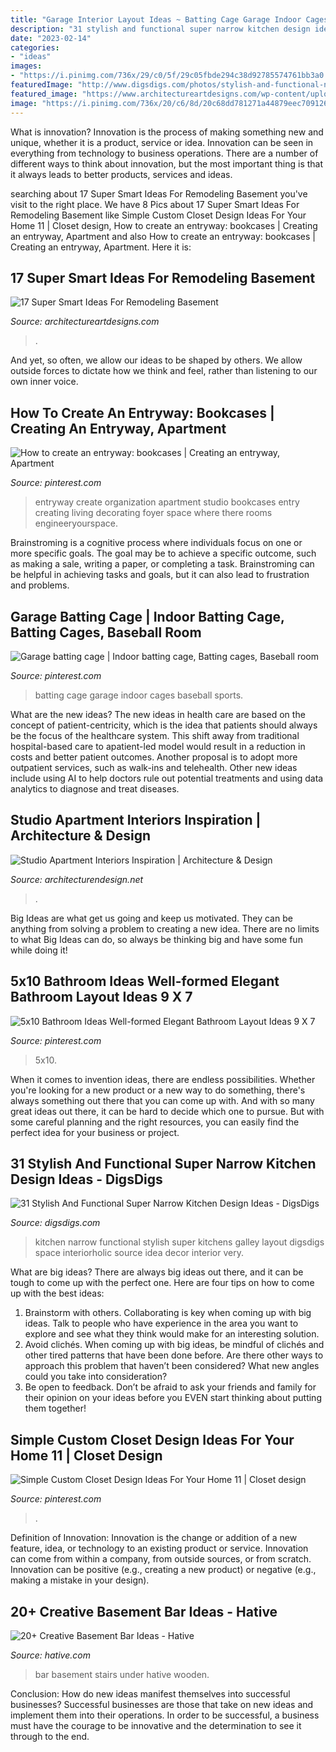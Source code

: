 ```yaml
---
title: "Garage Interior Layout Ideas ~ Batting Cage Garage Indoor Cages Baseball Sports"
description: "31 stylish and functional super narrow kitchen design ideas"
date: "2023-02-14"
categories:
- "ideas"
images:
- "https://i.pinimg.com/736x/29/c0/5f/29c05fbde294c38d92785574761bb3a0.jpg"
featuredImage: "http://www.digsdigs.com/photos/stylish-and-functional-narrow-kitchen-design-ideas-11-554x837.jpg"
featured_image: "https://www.architectureartdesigns.com/wp-content/uploads/2015/05/1349-1024x680.jpg"
image: "https://i.pinimg.com/736x/20/c6/8d/20c68dd781271a44879eec709126eb1f.jpg"
---
```



What is innovation?
Innovation is the process of making something new and unique, whether it is a product, service or idea. Innovation can be seen in everything from technology to business operations. There are a number of different ways to think about innovation, but the most important thing is that it always leads to better products, services and ideas.

	

		
searching about 17 Super Smart Ideas For Remodeling Basement you've visit to the right place. We have 8 Pics about 17 Super Smart Ideas For Remodeling Basement like Simple Custom Closet Design Ideas For Your Home 11 | Closet design, How to create an entryway: bookcases | Creating an entryway, Apartment and also How to create an entryway: bookcases | Creating an entryway, Apartment. Here it is:
		
    
## 17 Super Smart Ideas For Remodeling Basement

<img loading=lazy src="https://www.architectureartdesigns.com/wp-content/uploads/2015/05/1349-1024x680.jpg" onerror="this.onerror=null;this.src='https://tse1.mm.bing.net/th?id=OIP.RYOevxL-58bo5j5fVXTmLQHaE6&amp;pid=15.1';" alt="17 Super Smart Ideas For Remodeling Basement">

_Source: architectureartdesigns.com_

>. 

	

And yet, so often, we allow our ideas to be shaped by others. We allow outside forces to dictate how we think and feel, rather than listening to our own inner voice.

    
## How To Create An Entryway: Bookcases | Creating An Entryway, Apartment

<img loading=lazy src="https://i.pinimg.com/736x/e3/6a/c8/e36ac84bd973304d75ff4a8d6d7f5389--entryway-organization-entryway-ideas.jpg" onerror="this.onerror=null;this.src='https://tse2.mm.bing.net/th?id=OIP.3uASTHu91LNZP_AQPrzspQHaNK&amp;pid=15.1';" alt="How to create an entryway: bookcases | Creating an entryway, Apartment">

_Source: pinterest.com_

>entryway create organization apartment studio bookcases entry creating living decorating foyer space where there rooms engineeryourspace. 

	

Brainstroming is a cognitive process where individuals focus on one or more specific goals. The goal may be to achieve a specific outcome, such as making a sale, writing a paper, or completing a task. Brainstroming can be helpful in achieving tasks and goals, but it can also lead to frustration and problems.

    
## Garage Batting Cage | Indoor Batting Cage, Batting Cages, Baseball Room

<img loading=lazy src="https://i.pinimg.com/736x/29/c0/5f/29c05fbde294c38d92785574761bb3a0.jpg" onerror="this.onerror=null;this.src='https://tse2.mm.bing.net/th?id=OIP.9QI6GM-cmGWS3vteQJgl2QHaKw&amp;pid=15.1';" alt="Garage batting cage | Indoor batting cage, Batting cages, Baseball room">

_Source: pinterest.com_

>batting cage garage indoor cages baseball sports. 

	

What are the new ideas?
The new ideas in health care are based on the concept of patient-centricity, which is the idea that patients should always be the focus of the healthcare system. This shift away from traditional hospital-based care to apatient-led model would result in a reduction in costs and better patient outcomes. Another proposal is to adopt more outpatient services, such as walk-ins and telehealth. Other new ideas include using AI to help doctors rule out potential treatments and using data analytics to diagnose and treat diseases.

    
## Studio Apartment Interiors Inspiration | Architecture &amp; Design

<img loading=lazy src="https://cdn.architecturendesign.net/wp-content/uploads/2014/07/19-open-layout-apartment-plan.jpeg" onerror="this.onerror=null;this.src='https://tse1.mm.bing.net/th?id=OIP.TEbENDFps1sMgUycNzaN7gHaEc&amp;pid=15.1';" alt="Studio Apartment Interiors Inspiration | Architecture &amp; Design">

_Source: architecturendesign.net_

>. 

	

Big Ideas are what get us going and keep us motivated. They can be anything from solving a problem to creating a new idea. There are no limits to what Big Ideas can do, so always be thinking big and have some fun while doing it!

    
## 5x10 Bathroom Ideas Well-formed Elegant Bathroom Layout Ideas 9 X 7

<img loading=lazy src="https://i.pinimg.com/736x/20/c6/8d/20c68dd781271a44879eec709126eb1f.jpg" onerror="this.onerror=null;this.src='https://tse2.mm.bing.net/th?id=OIP.ferWmnuQ_z4jCCqR3opTVgHaJ3&amp;pid=15.1';" alt="5x10 Bathroom Ideas Well-formed Elegant Bathroom Layout Ideas 9 X 7">

_Source: pinterest.com_

>5x10. 

	

When it comes to invention ideas, there are endless possibilities. Whether you're looking for a new product or a new way to do something, there's always something out there that you can come up with. And with so many great ideas out there, it can be hard to decide which one to pursue. But with some careful planning and the right resources, you can easily find the perfect idea for your business or project.

    
## 31 Stylish And Functional Super Narrow Kitchen Design Ideas - DigsDigs

<img loading=lazy src="http://www.digsdigs.com/photos/stylish-and-functional-narrow-kitchen-design-ideas-11-554x837.jpg" onerror="this.onerror=null;this.src='https://tse1.mm.bing.net/th?id=OIP.FdIlL2ed0uDuA0MeW83pSwHaLM&amp;pid=15.1';" alt="31 Stylish And Functional Super Narrow Kitchen Design Ideas - DigsDigs">

_Source: digsdigs.com_

>kitchen narrow functional stylish super kitchens galley layout digsdigs space interiorholic source idea decor interior very. 

	

What are big ideas?
There are always big ideas out there, and it can be tough to come up with the perfect one. Here are four tips on how to come up with the best ideas: 
1. Brainstorm with others. Collaborating is key when coming up with big ideas. Talk to people who have experience in the area you want to explore and see what they think would make for an interesting solution. 
2. Avoid clichés. When coming up with big ideas, be mindful of clichés and other tired patterns that have been done before. Are there other ways to approach this problem that haven’t been considered? What new angles could you take into consideration? 
3. Be open to feedback. Don’t be afraid to ask your friends and family for their opinion on your ideas before you EVEN start thinking about putting them together!

    
## Simple Custom Closet Design Ideas For Your Home 11 | Closet Design

<img loading=lazy src="https://i.pinimg.com/736x/6f/ff/2d/6fff2d86062ddbf43764b70673171631.jpg" onerror="this.onerror=null;this.src='https://tse3.mm.bing.net/th?id=OIP.X5L6AQHQFNAqVlu-ApkD7gHaJ0&amp;pid=15.1';" alt="Simple Custom Closet Design Ideas For Your Home 11 | Closet design">

_Source: pinterest.com_

>. 

	

Definition of Innovation:
Innovation is the change or addition of a new feature, idea, or technology to an existing product or service. Innovation can come from within a company, from outside sources, or from scratch. Innovation can be positive (e.g., creating a new product) or negative (e.g., making a mistake in your design).

    
## 20+ Creative Basement Bar Ideas - Hative

<img loading=lazy src="https://hative.com/wp-content/uploads/2014/05/basement-bar-ideas/20-wooden-bar-under-stairs.jpg" onerror="this.onerror=null;this.src='https://tse3.mm.bing.net/th?id=OIP.RjDDXUzF_YOtqZn-EbjR0QHaLI&amp;pid=15.1';" alt="20+ Creative Basement Bar Ideas - Hative">

_Source: hative.com_

>bar basement stairs under hative wooden. 

	

Conclusion: How do new ideas manifest themselves into successful businesses?
Successful businesses are those that take on new ideas and implement them into their operations. In order to be successful, a business must have the courage to be innovative and the determination to see it through to the end.

